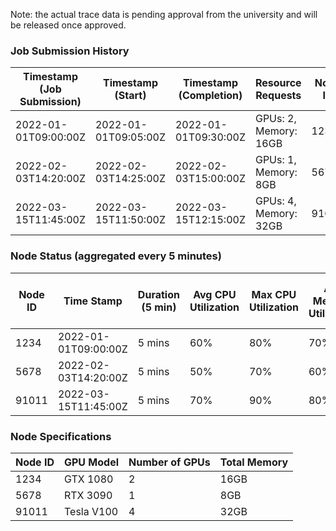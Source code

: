Note: the actual trace data is pending approval from the university and will be released once approved.

### Job Submission History

| Timestamp (Job Submission) | Timestamp (Start) | Timestamp (Completion) | Resource Requests         | Node ID | Hashed User Name | Hashed Job Name | Software Dependencies |
|----------------------------|-------------------|------------------------|---------------------------|---------|------------------|-----------------|----------------------|
| 2022-01-01T09:00:00Z       | 2022-01-01T09:05:00Z | 2022-01-01T09:30:00Z | GPUs: 2, Memory: 16GB     | 1234    | ABCD1234         | EFGH5678        | TensorFlow, CUDA     |
| 2022-02-03T14:20:00Z       | 2022-02-03T14:25:00Z | 2022-02-03T15:00:00Z | GPUs: 1, Memory: 8GB      | 5678    | DCBA4321         | GFED8765        | PyTorch, CUDA        |
| 2022-03-15T11:45:00Z       | 2022-03-15T11:50:00Z | 2022-03-15T12:15:00Z | GPUs: 4, Memory: 32GB     | 91011   | QWERT0987        | UIOP7654        | Keras, OpenCL        |

### Node Status (aggregated every 5 minutes)

| Node ID | Time Stamp          | Duration (5 min) | Avg CPU Utilization | Max CPU Utilization | Avg Memory Utilization | Max Memory Utilization | Avg GPU Utilization | Max GPU Utilization | Inbound Traffic (Bytes) | Outbound Traffic (Bytes) | Networked File Storage IO (Bytes) |
|---------|---------------------|------------------|---------------------|---------------------|------------------------|------------------------|---------------------|---------------------|------------------------|-------------------------|----------------------------------|
| 1234    | 2022-01-01T09:00:00Z | 5 mins           | 60%                 | 80%                 | 70%                    | 90%                    | 50%                 | 70%                 | 100000000              | 80000000                | 50000000                         |
| 5678    | 2022-02-03T14:20:00Z | 5 mins           | 50%                 | 70%                 | 60%                    | 80%                    | 40%                 | 60%                 | 80000000               | 60000000                | 40000000                         |
| 91011   | 2022-03-15T11:45:00Z | 5 mins           | 70%                 | 90%                 | 80%                    | 95%                    | 60%                 | 80%                 | 120000000              | 100000000               | 60000000                         |

### Node Specifications

| Node ID | GPU Model | Number of GPUs | Total Memory |
|---------|-----------|----------------|--------------|
| 1234    | GTX 1080  | 2              | 16GB         |
| 5678    | RTX 3090  | 1              | 8GB          |
| 91011   | Tesla V100| 4              | 32GB         |

